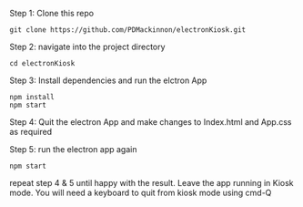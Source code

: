 

Step 1: Clone this repo

```
git clone https://github.com/PDMackinnon/electronKiosk.git
```

Step 2: navigate into the project directory

```
cd electronKiosk
```


Step 3: Install dependencies and run the elctron App
```
npm install
npm start
```

Step 4: Quit the electron App and make changes to Index.html and App.css as required

Step 5: run the electron app again
```
npm start
```

repeat step 4 & 5 until happy with the result. Leave the app running in Kiosk mode. You will need a keyboard to quit from kiosk mode using cmd-Q


